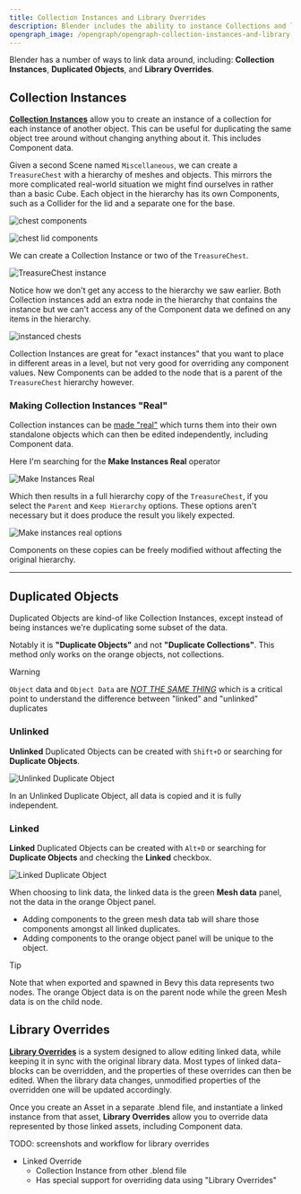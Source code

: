 ```yaml
---
title: Collection Instances and Library Overrides
description: Blender includes the ability to instance Collections and link assets from other .blend files
opengraph_image: /opengraph/opengraph-collection-instances-and-library-overrides.jpg
---
```


Blender has a number of ways to link data around, including: **Collection Instances**, **Duplicated Objects**, and **Library Overrides**.

## Collection Instances

[**Collection Instances**](https://docs.blender.org/manual/en/latest/scene_layout/object/properties/instancing/collection.html) allow you to create an instance of a collection for each instance of another object. This can be useful for duplicating the same object tree around without changing anything about it. This includes Component data.

Given a second Scene named `Miscellaneous`, we can create a `TreasureChest` with a hierarchy of meshes and objects. This mirrors the more complicated real-world situation we might find ourselves in rather than a basic Cube. Each object in the hierarchy has its own Components, such as a Collider for the lid and a separate one for the base.

![chest components](/images/the-blender-addon/chest-components.avif)

![chest lid components](/images/the-blender-addon/chest-lid-components.avif)

We can create a Collection Instance or two of the `TreasureChest`.

![TreasureChest instance](/images/the-blender-addon/create-treasure-chest-instance.avif)

Notice how we don't get any access to the hierarchy we saw earlier. Both Collection instances add an extra node in the hierarchy that contains the instance but we can't access any of the Component data we defined on any items in the hierarchy.

![instanced chests](/images/the-blender-addon/multiple-instanced-chests.avif)

Collection Instances are great for "exact instances" that you want to place in different areas in a level, but not very good for overriding any component values. New Components can be added to the node that is a parent of the `TreasureChest` hierarchy however.

### Making Collection Instances "Real"

Collection instances can be [made "real"](https://docs.blender.org/manual/en/latest/scene_layout/object/editing/apply.html#bpy-ops-object-duplicates-make-real) which turns them into their own standalone objects which can then be edited independently, including Component data.

Here I'm searching for the **Make Instances Real** operator

![Make Instances Real](/images/the-blender-addon/make-instances-real.avif)

Which then results in a full hierarchy copy of the `TreasureChest`, if you select the `Parent` and `Keep Hierarchy` options. These options aren't necessary but it does produce the result you likely expected.

![Make instances real options](/images/the-blender-addon/make-instances-real-options.avif)

Components on these copies can be freely modified without affecting the original hierarchy.

---

## Duplicated Objects

Duplicated Objects are kind-of like Collection Instances, except instead of being instances we're duplicating some subset of the data.

Notably it is **"Duplicate Objects"** and not **"Duplicate Collections"**. This method only works on the orange objects, not collections.

> [!WARNING]
>
> `Object` data and `Object Data` are [_NOT THE SAME THING_](https://docs.blender.org/manual/en/latest/scene_layout/object/introduction.html) which is a critical point to understand the difference between "linked" and "unlinked" duplicates

### Unlinked

**Unlinked** Duplicated Objects can be created with `Shift+D` or searching for **Duplicate Objects**.

![Unlinked Duplicate Object](/images/the-blender-addon/duplicate-object-unlinked.avif)

In an Unlinked Duplicate Object, all data is copied and it is fully independent.

### Linked

**Linked** Duplicated Objects can be created with `Alt+D` or searching for **Duplicate Objects** and checking the **Linked** checkbox.

![Linked Duplicate Object](/images/the-blender-addon/duplicate-object-linked.avif)

When choosing to link data, the linked data is the green **Mesh data** panel, not the data in the orange Object panel.

- Adding components to the green mesh data tab will share those components amongst all linked duplicates.
- Adding components to the orange object panel will be unique to the object.

> [!TIP]
>
> Note that when exported and spawned in Bevy this data represents two nodes. The orange Object data is on the parent node while the green Mesh data is on the child node.

## Library Overrides

[**Library Overrides**](https://docs.blender.org/manual/en/latest/files/linked_libraries/library_overrides.html) is a system designed to allow editing linked data, while keeping it in sync with the original library data. Most types of linked data-blocks can be overridden, and the properties of these overrides can then be edited. When the library data changes, unmodified properties of the overridden one will be updated accordingly.

Once you create an Asset in a separate .blend file, and instantiate a linked instance from that asset, **Library Overrides** allow you to override data represented by those linked assets, including Component data.

TODO: screenshots and workflow for library overrides

- Linked Override
  - Collection Instance from other .blend file
  - Has special support for overriding data using "Library Overrides"
